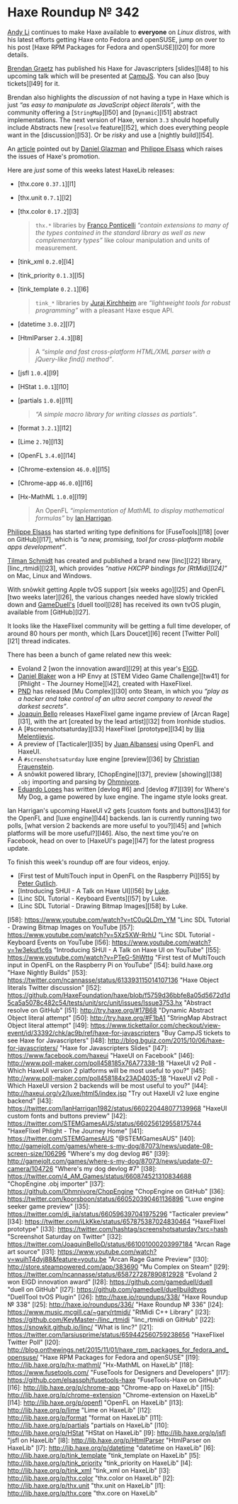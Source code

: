 [_template]: ../templates/roundup.html
[date]: / "2015-10-25 09:41:00"
[modified]: / "2015-11-02 15:00:00"
[published]: / "2015-11-02 15:30:00"
[social]: /img/342/seeker.png ""
[“”]: a ""
# Haxe Roundup № 342

[Andy Li][tw5] continues to make Haxe available to **everyone** on _Linux distros_,
with his latest efforts getting Haxe onto Fedora and openSUSE, jump on over to
his post [Haxe RPM Packages for Fedora and openSUSE][l20] for more details.

[Brendan Graetz][tw18] has published his Haxe for Javascripters [slides][l48] to 
his upcoming talk which will be presented at [CampJS][tw19]. You can 
also [buy tickets][l49] for it.

Brendan also highlights the _discussion_ of not having a type in Haxe which is just
_“as easy to manipulate as JavaScript object literals”_, with the community
offering a [`StringMap`][l50] and [`Dynamic`][l51] abstract implementations. 
The next version of Haxe, version `3.3` should hopefully include Abstracts new
[`resolve` feature][l52], which does everything people want in the 
[discussion][l53]. Or be _risky_ and use a [nightly build][l54].

An [article][l59] pointed out by [Daniel Glazman][tw22] and [Philippe Elsass][tw3]
which raises the issues of Haxe's promotion.

Here are _just_ some of this weeks latest HaxeLib releases:
	
- [thx.core `0.37.1`][l1]
- [thx.unit `0.7.1`][l2]
- [thx.color `0.17.2`][l3]

    > `thx.*` libraries by [Franco Ponticelli][tw1] _“contain extensions to 
	many of the types contained in the standard library as well as new 
	complementary types”_ like colour manipulation and units of measurement.

- [tink_xml `0.2.0`][l4]
- [tink_priority `0.1.3`][l5]
- [tink_template `0.2.1`][l6]

    > `tink_*` libraries by [Juraj Kirchheim][tw2] are _“lightweight tools for 
	robust programming”_ with a pleasant Haxe esque API.

- [datetime `3.0.2`][l7]
- [HtmlParser `2.4.3`][l8]

    > A _“simple and fast cross-platform HTML/XML parser with a jQuery-like find()
	method”_.

- [jsfl `1.0.4`][l9]
- [HStat `1.0.1`][l10]
- [partials `1.0.0`][l11]

    > _“A simple macro library for writing classes as partials”_.

- [format `3.2.1`][l12]
- [Lime `2.70`][l13]
- [OpenFL `3.4.0`][l14]
- [Chrome-extension `46.0.0`][l15]
- [Chrome-app `46.0.0`][l16]
- [Hx-MathML `1.0.0`][l19]

    > An OpenFL _“implementation of MathML to display mathematical formulas”_ by
	[Ian Harrigan][tw4].

[Philippe Elsass][tw3] has started writing type definitions for [FuseTools][l18]
[over on GitHub][l17], which is _“a new, promising, tool for 
cross-platform mobile apps development”_.

[Tilman Schmidt][tw7] has created and published a brand new [linc][l22] library,
[linc_rtmidi][l23], which provides _“native HXCPP bindings for [RtMidi][l24]”_
on Mac, Linux and Windows.

With snõwkit getting Apple tvOS support [six weeks ago][l25] and OpenFL 
[two weeks later][l26], the various changes needed have slowly trickled down
and [GameDuell's][tw8] [duell tool][l28] has received its own tvOS plugin, 
available from [GitHub][l27].

It looks like the HaxeFlixel community will be getting a full time developer, of 
around 80 hours per month, which [Lars Doucet][l6] recent [Twitter Poll][l21] 
thread indicates.

There has been a bunch of game related new this week:
	
- Evoland 2 [won the innovation award][l29] at this year's [EIGD][tw9].
- [Daniel Blaker][tw17] won a HP Envy at [STEM Video Game Challenge][tw41] for
[Phlight - The Journey Home][l42], created with HaxeFlixel.
- [PND][tw10] has released [Mu Complex][l30] onto Steam, in which you _“play as 
a hacker and take control of an ultra secret company to reveal the darkest 
secrets”_.
- [Joaquin Bello][tw11] releases HaxeFlixel game ingame preview of [Arcan Rage][l31],
with the art [created by the lead artist][l32] from Ironhide studios.
- A [#screenshotsaturday][l33] HaxeFlixel [prototype][l34] by [Ilija Melentijevic][tw12].
- A preview of [Tacticaler][l35] by [Juan Albansesi][tw13] using OpenFL and HaxeUI.
- A `#screenshotsaturday` luxe engine [preview][l36] by [Christian Frauenstein][tw14].
- A snõwkit powered library, [ChopEngine][l37], preview [showing][l38] `.obj` importing
and parsing by [Ohmnivore][tw15].
- [Eduardo Lopes][tw16] has written [devlog #6] and [devlog #7][l39] for Where's
My Dog, a game powered by luxe engine. The ingame style looks great.

Ian Harrigan's upcoming HaxeUI v2 gets [custom fonts and buttons][l43] for the
OpenFL and [luxe engine][l44] backends. Ian is currently running two polls,
[what version 2 backends are more useful to you?][l45] and [which platforms will
be more useful?][l46]. Also, the next time you're on Facebook, head on over to
[HaxeUI's page][l47] for the latest progress update.

To finish this week's roundup off are four videos, enjoy.

- [First test of MultiTouch input in OpenFL on the Raspberry Pi][l55] by 
[Peter Gutlich][tw20].
- [Introducing SHUI - A Talk on Haxe UI][l56] by [Luke][tw21].
- [Linc SDL Tutorial - Keyboard Events][l57] by Luke.
- [Linc SDL Tutorial - Drawing Bitmap Images][l58] by Luke.

[tw22]: https://twitter.com/glazou "@glazou"
[tw21]: https://twitter.com/tienery "@tienery"
[tw20]: https://twitter.com/gepatto "@gepatto"
[tw19]: https://twitter.com/campjsnews "@campjsnews"
[tw18]: http://bguiz.com/ "@bguiz"
[tw17]: https://twitter.com/5Mixer "@5Mixer"
[tw16]: https://twitter.com/EdoardoLopes "@EdoardoLopes"
[tw15]: https://twitter.com/4_AM_Games "@4_AM_Games"
[tw14]: https://twitter.com/koorsboon "@koorsboon"
[tw13]: https://twitter.com/dj_jia "@dj_jia"
[tw12]: https://twitter.com/iLkKke "@iLkKke"
[tw11]: https://twitter.com/JoaquinBelloD "@JoaquinBelloD"
[tw10]: https://twitter.com/PND_ "@PND_"
[tw9]: https://twitter.com/EIGD2015 "@EIGD2015"
[tw8]: https://twitter.com/GameDuell "@GameDuell"
[tw7]: https://twitter.com/keymaster_ "@keymaster_"
[tw6]: https://twitter.com/larsiusprime "@larsiusprime"
[tw5]: https://twitter.com/andy_li "@andy_li"
[tw4]: https://twitter.com/IanHarrigan1982 "@IanHarrigan1982"
[tw3]: https://twitter.com/elsassph "@elsassph"
[tw2]: https://twitter.com/back2dos "@back2dos"
[tw1]: https://twitter.com/fponticelli "@fponticelli"

[l59]: http://www.elementscompiler.com/elements/silver/ "Swift, now also on .NET, Java and Android"
[l58]: https://www.youtube.com/watch?v=tC0uQLDm_YM "Linc SDL Tutorial - Drawing Bitmap Images on YouTube
[l57]: https://www.youtube.com/watch?v=5Xz5XW-RrhU "Linc SDL Tutorial - Keyboard Events on YouTube
[l56]: https://www.youtube.com/watch?v=1w3ekut1c6s "Introducing SHUI - A Talk on Haxe UI on YouTube"
[l55]: https://www.youtube.com/watch?v=PTeG-5hWttg "First test of MultiTouch input in OpenFL on the Raspberry Pi on YouTube"
[l54]: build.haxe.org "Haxe Nightly Builds"
[l53]: https://twitter.com/ncannasse/status/613393115014107136 "Haxe Object literals Twitter discussion"
[l52]: https://github.com/HaxeFoundation/haxe/blob/f5759d36bbfe8a05d5672d1d5ca5a5078c482c54/tests/unit/src/unit/issues/Issue3753.hx "Abstract resolve on GitHub"
[l51]: http://try.haxe.org/#17B68 "Dynamic Abstract Object literal attempt"
[l50]: http://try.haxe.org/#F1bA1 "StringMap Abstract Object literal attempt"
[l49]: https://www.tickettailor.com/checkout/view-event/id/33392/chk/ac9b/ref/haxe-for-javascripters "Buy CampJS tickets to see Haxe for Javascripters"
[l48]: http://blog.bguiz.com/2015/10/06/haxe-for-javascripters/ "Haxe for Javascripters Slides"
[l47]: https://www.facebook.com/haxeui "HaxeUI on Facebook"
[l46]: http://www.poll-maker.com/poll458185x76A77338-18 "HaxeUI v2 Poll - Which HaxeUI version 2 platforms will be most useful to you?"
[l45]: http://www.poll-maker.com/poll458184x23AD4035-18 "HaxeUI v2 Poll - Which HaxeUI version 2 backends will be most useful to you?"
[l44]: http://haxeui.org/v2/luxe/html5/index.jsp "Try out HaxeUI v2 luxe engine backend"
[l43]: https://twitter.com/IanHarrigan1982/status/660220448077139968 "HaxeUI custom fonts and buttons preview"
[l42]: https://twitter.com/STEMGamesAUS/status/660256129558175744 "HaxeFlixel Phlight - The Journey Home"
[l41]: https://twitter.com/STEMGamesAUS "@STEMGamesAUS"
[l40]: http://gamejolt.com/games/where-s-my-dog/87073/news/update-08-screen-size/106296 "Where's my dog devlog #6"
[l39]: http://gamejolt.com/games/where-s-my-dog/87073/news/update-07-camera/104726 "Where's my dog devlog #7"
[l38]: https://twitter.com/4_AM_Games/status/660874521310834688 "ChopEngine .obj importer"
[l37]: https://github.com/Ohmnivore/ChopEngine "ChopEngine on GitHub"
[l36]: https://twitter.com/koorsboon/status/660520390461136896 "Luxe engine seeker game preview"
[l35]: https://twitter.com/dj_jia/status/660596397041975296 "Tacticaler preview"
[l34]: https://twitter.com/iLkKke/status/657875387024830464 "HaxeFlixel prototype"
[l33]: https://twitter.com/hashtag/screenshotsaturday?src=hash "Screenshot Saturday on Twitter"
[l32]: https://twitter.com/JoaquinBelloD/status/661001000203997184 "Arcan Rage art source"
[l31]: https://www.youtube.com/watch?v=wuihT4dyj88&feature=youtu.be "Arcan Rage Game Preview"
[l30]: http://store.steampowered.com/app/383690 "Mu Complex on Steam"
[l29]: https://twitter.com/ncannasse/status/658727287890812928 "Evoland 2 won EIGD innovation award"
[l28]: https://github.com/gameduell/duell "duell on GitHub"
[l27]: https://github.com/gameduell/duellbuildtvos "DuellTool tvOS Plugin"
[l26]: http://haxe.io/roundups/338/ "Haxe Roundup № 338"
[l25]: http://haxe.io/roundups/336/ "Haxe Roundup № 336"
[l24]: https://www.music.mcgill.ca/~gary/rtmidi/ "RtMidi C++ Library"
[l23]: https://github.com/KeyMaster-/linc_rtmidi "linc_rtmidi on GitHub"
[l22]: https://snowkit.github.io/linc/ "What is linc?"
[l21]: https://twitter.com/larsiusprime/status/659442560759238656 "HaxeFlixel Twitter Poll"
[l20]: http://blog.onthewings.net/2015/11/01/haxe_rpm_packages_for_fedora_and_opensuse/ "Haxe RPM Packages for Fedora and openSUSE"
[l19]: http://lib.haxe.org/p/hx-mathml/ "Hx-MathML on HaxeLib"
[l18]: https://www.fusetools.com/ "FuseTools for Designers and Developers"
[l17]: https://github.com/elsassph/fusetools-haxe "FuseTools-Haxe on GitHub"
[l16]: http://lib.haxe.org/p/chrome-app "Chrome-app on HaxeLib"
[l15]: http://lib.haxe.org/p/chrome-extension "Chrome-extension on HaxeLib"
[l14]: http://lib.haxe.org/p/openfl "OpenFL on HaxeLib"
[l13]: http://lib.haxe.org/p/lime "Lime on HaxeLib"
[l12]: http://lib.haxe.org/p/format "format on HaxeLib"
[l11]: http://lib.haxe.org/p/partials "partials on HaxeLib"
[l10]: http://lib.haxe.org/p/HStat "HStat on HaxeLib"
[l9]: http://lib.haxe.org/p/jsfl "jsfl on HaxeLib"
[l8]: http://lib.haxe.org/p/HtmlParser "HtmlParser on HaxeLib"
[l7]: http://lib.haxe.org/p/datetime "datetime on HaxeLib"
[l6]: http://lib.haxe.org/p/tink_template "tink_template on HaxeLib"
[l5]: http://lib.haxe.org/p/tink_priority "tink_priority on HaxeLib"
[l4]: http://lib.haxe.org/p/tink_xml "tink_xml on HaxeLib"
[l3]: http://lib.haxe.org/p/thx.color "thx.color on HaxeLib"
[l2]: http://lib.haxe.org/p/thx.unit "thx.unit on HaxeLib"
[l1]: http://lib.haxe.org/p/thx.core "thx.core on HaxeLib"